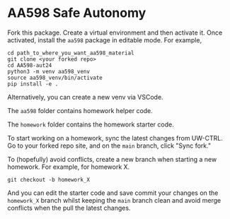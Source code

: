 # AA598 Safe Autonomy

Fork this package.
Create a virtual environment and then activate it. Once activated, install the `aa598` package in editable mode. For example,
```
cd path_to_where_you_want_aa598_material
git clone <your forked repo>
cd AA598-aut24
python3 -m venv aa598_venv
source aa598_venv/bin/activate
pip install -e .
```
Alternatively, you can create a new venv via VSCode.

The `aa598` folder contains homework helper code.

The `homework` folder contains the homework starter code.

To start working on a homework, sync the latest changes from UW-CTRL. Go to your forked repo site, and on the `main` branch, click "Sync fork."

To (hopefully) avoid conflicts, create a new branch when starting a new homework. For example, for homework X.
```
git checkout -b homework_X
```
And you can edit the starter code and save commit your changes on the `homework_X` branch whilst keeping the `main` branch clean and avoid merge conflicts when the pull the latest changes.